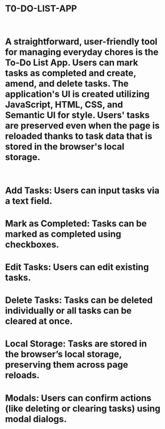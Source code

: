 # T0-DO-LIST-APP </br> </br>

# A straightforward, user-friendly tool for managing everyday chores is the To-Do List App. Users can mark tasks as completed and create, amend, and delete tasks. The application's UI is created utilizing JavaScript, HTML, CSS, and Semantic UI for style. Users' tasks are preserved even when the page is reloaded thanks to task data that is stored in the browser's local storage.   </br> </br>


# Add Tasks: Users can input tasks via a text field.
# Mark as Completed: Tasks can be marked as completed using checkboxes.
# Edit Tasks: Users can edit existing tasks.
# Delete Tasks: Tasks can be deleted individually or all tasks can be cleared at once.
# Local Storage: Tasks are stored in the browser’s local storage, preserving them across page reloads.
# Modals: Users can confirm actions (like deleting or clearing tasks) using modal dialogs.

